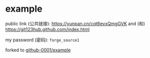# example

public link (公共链接): https://yunpan.cn/cqt6evxQmgGVK and (和) https://git123hub.github.com/index.html

my password (密码): `forge_source1`

forked to [github-0001/example](http://github.com/github-0001/example/)
